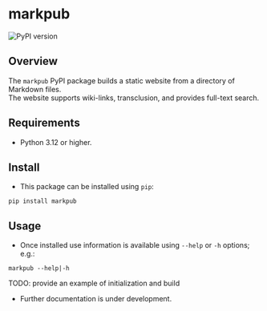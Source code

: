 # markpub  

![PyPI version](https://img.shields.io/pypi/v/markpub)  

## Overview

The `markpub` PyPI package builds a static website from a directory of Markdown files.  
The website supports wiki-links, transclusion, and provides full-text
search.

## Requirements

- Python 3.12 or higher.

## Install

- This package can be installed using `pip`:  

``` shell
pip install markpub
```  

## Usage

- Once installed use information is available using `--help` or `-h`
  options; e.g.:  

``` shell
markpub --help|-h
```

TODO: provide an example of initialization and build  

- Further documentation is under development.  



